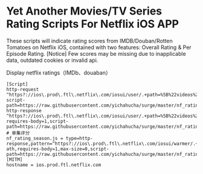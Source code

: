 # Yet Another Movies/TV Series Rating Scripts For Netflix iOS APP
These scripts will indicate rating scores from IMDB/Douban/Rotten Tomatoes on Netflix iOS, contained with two features: Overall Rating & Per Episode Rating.
[Notice] Few scores may be missing due to inapplicable data, outdated cookies or invalid api.

Display netflix ratings（IMDb、douaban）
```properties
[Script]
http-request ^https?://ios\.prod\.ftl\.netflix\.com/iosui/user/.+path=%5B%22videos%22%2C%\d+%22%2C%22summary%22%5D script-path=https://raw.githubusercontent.com/yichahucha/surge/master/nf_rating.js
http-response ^https?://ios\.prod\.ftl\.netflix\.com/iosui/user/.+path=%5B%22videos%22%2C%\d+%22%2C%22summary%22%5D requires-body=1,script-path=https://raw.githubusercontent.com/yichahucha/surge/master/nf_rating.js
# 单集评分
nf_rating_season.js = type=http-response,pattern=^https?://ios\.prod\.ftl\.netflix\.com/iosui/warmer/.+type=show-ath,requires-body=1,max-size=0,script-path=https://raw.githubusercontent.com/yichahucha/surge/master/nf_rating_season.js
[MITM]
hostname = ios.prod.ftl.netflix.com
```
